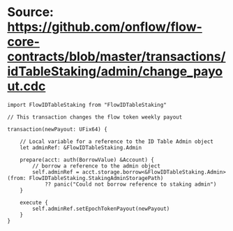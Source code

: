 # Source: https://github.com/onflow/flow-core-contracts/blob/master/transactions/idTableStaking/admin/change_payout.cdc

```
import FlowIDTableStaking from "FlowIDTableStaking"

// This transaction changes the flow token weekly payout

transaction(newPayout: UFix64) {

    // Local variable for a reference to the ID Table Admin object
    let adminRef: &FlowIDTableStaking.Admin

    prepare(acct: auth(BorrowValue) &Account) {
        // borrow a reference to the admin object
        self.adminRef = acct.storage.borrow<&FlowIDTableStaking.Admin>(from: FlowIDTableStaking.StakingAdminStoragePath)
            ?? panic("Could not borrow reference to staking admin")
    }

    execute {
        self.adminRef.setEpochTokenPayout(newPayout)
    }
}
```